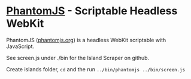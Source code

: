 # [PhantomJS](http://phantomjs.org) - Scriptable Headless WebKit

PhantomJS ([phantomjs.org](http://phantomjs.org)) is a headless WebKit scriptable with JavaScript.

See screen.js under ./bin for the Island Scraper on github.

Create islands folder, `cd` and the run `../bin/phantomjs ../bin/screen.js`
